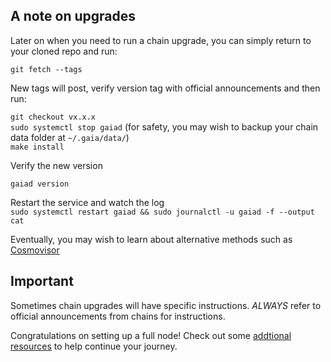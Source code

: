## A note on upgrades  
Later on when you need to run a chain upgrade, you can simply return to your cloned repo and run:  
  
`git fetch --tags`  
  
New tags will post, verify version tag with official announcements and then run:  
  
`git checkout vx.x.x`  
`sudo systemctl stop gaiad` (for safety, you may wish to backup your chain data folder at `~/.gaia/data/`)  
`make install`  
  
 Verify the new version  
   
 `gaiad version`  
 
 Restart the service and watch the log  
`sudo systemctl restart gaiad && sudo journalctl -u gaiad -f --output cat`  
  
Eventually, you may wish to learn about alternative methods such as [Cosmovisor](https://github.com/provenance-io/cosmovisor)  
  
## Important  
Sometimes chain upgrades will have specific instructions. *ALWAYS* refer to official announcements from chains for instructions.


Congratulations on setting up a full node! Check out some [addtional resources](https://github.com/reversesigh/cosmos_node-initial_setup/blob/main/07_resources.md) to help continue your journey.
